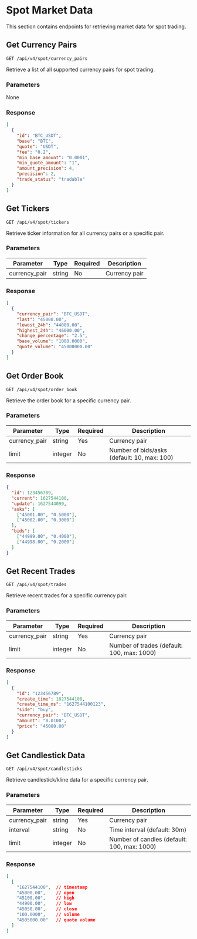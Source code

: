 # Spot Market Data

This section contains endpoints for retrieving market data for spot trading.

## Get Currency Pairs

`GET /api/v4/spot/currency_pairs`

Retrieve a list of all supported currency pairs for spot trading.

### Parameters

None

### Response

```json
[
  {
    "id": "BTC_USDT",
    "base": "BTC",
    "quote": "USDT",
    "fee": "0.2",
    "min_base_amount": "0.0001",
    "min_quote_amount": "1",
    "amount_precision": 4,
    "precision": 2,
    "trade_status": "tradable"
  }
]
```

## Get Tickers

`GET /api/v4/spot/tickers`

Retrieve ticker information for all currency pairs or a specific pair.

### Parameters

| Parameter | Type | Required | Description |
|-----------|------|----------|-------------|
| currency_pair | string | No | Currency pair |

### Response

```json
[
  {
    "currency_pair": "BTC_USDT",
    "last": "45000.00",
    "lowest_24h": "44000.00",
    "highest_24h": "46000.00",
    "change_percentage": "2.5",
    "base_volume": "1000.0000",
    "quote_volume": "45000000.00"
  }
]
```

## Get Order Book

`GET /api/v4/spot/order_book`

Retrieve the order book for a specific currency pair.

### Parameters

| Parameter | Type | Required | Description |
|-----------|------|----------|-------------|
| currency_pair | string | Yes | Currency pair |
| limit | integer | No | Number of bids/asks (default: 10, max: 100) |

### Response

```json
{
  "id": 123456789,
  "current": 1627544100,
  "update": 1627544099,
  "asks": [
    ["45001.00", "0.5000"],
    ["45002.00", "0.3000"]
  ],
  "bids": [
    ["44999.00", "0.4000"],
    ["44998.00", "0.2000"]
  ]
}
```

## Get Recent Trades

`GET /api/v4/spot/trades`

Retrieve recent trades for a specific currency pair.

### Parameters

| Parameter | Type | Required | Description |
|-----------|------|----------|-------------|
| currency_pair | string | Yes | Currency pair |
| limit | integer | No | Number of trades (default: 100, max: 1000) |

### Response

```json
[
  {
    "id": "123456789",
    "create_time": 1627544100,
    "create_time_ms": "1627544100123",
    "side": "buy",
    "currency_pair": "BTC_USDT",
    "amount": "0.0100",
    "price": "45000.00"
  }
]
```

## Get Candlestick Data

`GET /api/v4/spot/candlesticks`

Retrieve candlestick/kline data for a specific currency pair.

### Parameters

| Parameter | Type | Required | Description |
|-----------|------|----------|-------------|
| currency_pair | string | Yes | Currency pair |
| interval | string | No | Time interval (default: 30m) |
| limit | integer | No | Number of candles (default: 100, max: 1000) |

### Response

```json
[
  [
    "1627544100",  // timestamp
    "45000.00",    // open
    "45100.00",    // high
    "44900.00",    // low
    "45050.00",    // close
    "100.0000",    // volume
    "4505000.00"   // quote volume
  ]
]
```